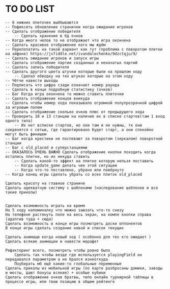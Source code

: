# TO DO LIST

	-- 6 нижних плиточек выёбываются
	-- Пофиксить обновление странички когда ожидание игроков
	-- Сделать отображение победителя
		-- Сделать хранение в бд очков
	-- Когда много челов то не отображает что игра окончена
	-- Сделать красивое отображение кого мы ждём
	-- Перелопатить на такой вариант как тут (проблема с поворотом плитки на айфоне) https://jsfiddle.net/ivandalechenko/9dzctqju/9/
	-- Сделать ожидание игроков и запуск игры
	-- Сделать отображение партии созданных и неначатых партий 
	-- Сделать запись победителя
	-- Сделать другого цвета штучки которые были на прошлом ходу
		-- Сделал обводку на тех штуках которые на этом ходу
	-- Чётче навести выходы
	-- Подписать что цифра сзади означает номер раунда
	-- Сделать в конце подробную статистику (очков)
	-- Баг Когда игра окончена то можно ставить плиточки
	-- Сделать отображение концов вникуда
	-- Сделать чтобы номер хода показывало огромной полупрозрачной цифрой за игровым полем 
	-- Сделать отображение сколько очков плюс от предыдущего хода
	-- Проверить 10 и 13 станции на наличие их в списке стартов(там 1 вход одного типа)
		-- Их нет всписке стартов, но они там и не нужны, тк они соеденятся с сетью, где гарантировано будет старт, а они спокойно могут быть финишем
	-- Баг когда крестики не поспевают за поворотом (зеркалом) поворотной станции
	-- Баг с old_placed и суперстанциями
	-- ОКАЗАЛОСЬ ОЧЕНЬ ВАЖНО Сделать отображение кнопки походить когда остались плитки, но их некуда ставить 
		-- Сделать какой-то эффект на плитке которую нельзя поставить
		-- Когда update_game делать чек этой ситуации
		-- Когда что-то поставлено, убрано или повёрнуто
	-- Когда конец игры сделать убрать со всех плиток old_placed

	Сделать красоту на главное страниче
	Сделать адекватную систему с шаблонами (наследование шаблонов и все такие приколы)
	

	Сделать возможность играть на время
	На 5 ходу напоминалку что можно заюзать что-то снизу
	На телефоне растянуть поле на весь экран, на компе кнопки справа (адаптив туда + сюда)
	Сделать возможность в конце игры посмотреть доски оппонентов
	В конце игры сделать создание новой и список текущих

	Сделать анимацю когда новый ход ( особенно для тех кто ожидает )
	Сделать всякие анимации и навести марафет

	Рефакторинг всего, посмотреть чтобы ровно было
		Сделать так чтобы везде где используется playingField он передавался параметром а не брался изнеоткуда
		Поубирать мб ещё какие-то глобальные переменные
	Сделать приколы из мобильной игры (по карте разбросаны домики, заводы и мосты, дают бонусы всякие) + особые кубики
	Сделать отображение очков братвы, типо онлайн турнирной таблицы в процессе игры, или твою позицию в общем рейтинге







